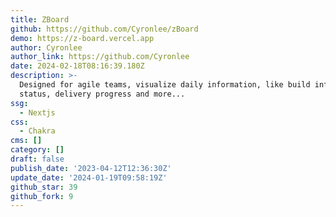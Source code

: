 ```yaml
---
title: ZBoard
github: https://github.com/Cyronlee/zBoard
demo: https://z-board.vercel.app
author: Cyronlee
author_link: https://github.com/Cyronlee
date: 2024-02-18T08:16:39.180Z
description: >-
  Designed for agile teams, visualize daily information, like build info, ticket
  status, delivery progress and more...
ssg:
  - Nextjs
css:
  - Chakra
cms: []
category: []
draft: false
publish_date: '2023-04-12T12:36:30Z'
update_date: '2024-01-19T09:58:19Z'
github_star: 39
github_fork: 9
---
```

